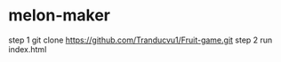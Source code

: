 
# melon-maker
step 1 git clone https://github.com/Tranducvu1/Fruit-game.git
step 2 run index.html

